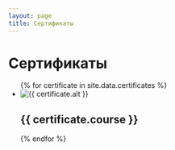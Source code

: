 ```yaml
---
layout: page
title: Сертификаты
---
```


# Сертификаты

<div class="container mt-4">
    <ul class="row gy-3 certificates-list">
        {% for certificate in site.data.certificates %}
        <li class="d-flex flex-wrap flex-sm-nowrap gap-3 row-gap-1 mb-5 col-sm-12">
            <img class="certificate-image flex-fill" src="{{ site.baseurl }}/assets/images/certificates/{{ certificate.image }}" alt="{{ certificate.alt }}">
            <div class="flex-fill">
            <h2 class="certificate-title">{{ certificate.course }}</h2>
            </div>
        </li>
        {% endfor %}
    </ul>
</div>
